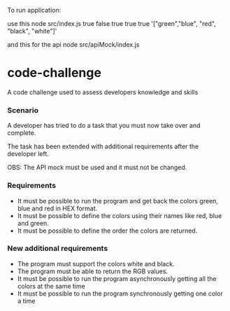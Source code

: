 To run application:

use this
node src/index.js true false true true true  '[\"green\",\"blue\", \"red\", \"black\", \"white\"]'

and this for the api
node src/apiMock/index.js




# code-challenge
A code challenge used to assess developers knowledge and skills

### Scenario
A developer has tried to do a task that you must now take over and complete.

The task has been extended with additional requirements after the developer left.

OBS: The API mock must be used and it must not be changed.

### Requirements
- It must be possible to run the program and get back the colors green, blue and red in HEX format.
- It must be possible to define the colors using their names like red, blue and green.
- It must be possible to define the order the colors are returned.

### New additional requirements
- The program must support the colors white and black.
- The program must be able to return the RGB values.
- It must be possible to run the program asynchronously getting all the colors at the same time
- It must be possible to run the program synchronously getting one color a time